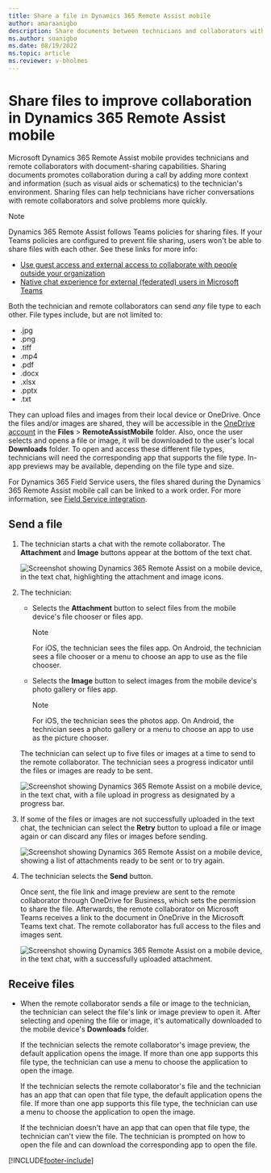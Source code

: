 ```yaml
---
title: Share a file in Dynamics 365 Remote Assist mobile
author: amaraanigbo
description: Share documents between technicians and collaborators with the Dynamics 365 Remote Assist mobile app.
ms.author: soanigbo
ms.date: 08/19/2022
ms.topic: article
ms.reviewer: v-bholmes
---
```


# Share files to improve collaboration in Dynamics 365 Remote Assist mobile

Microsoft Dynamics 365 Remote Assist mobile provides technicians and remote collaborators with document-sharing capabilities. Sharing documents promotes collaboration during a call by adding more context and information (such as visual aids or schematics) to the technician's environment. Sharing files can help technicians have richer conversations with remote collaborators and solve problems more quickly.  

> [!NOTE]
> Dynamics 365 Remote Assist follows Teams policies for sharing files. If your Teams policies are configured to prevent file sharing, users won't be able to share files with each other. See these links for more info:
> - [Use guest access and external access to collaborate with people outside your organization](/microsoftteams/communicate-with-users-from-other-organizations#compare-external-and-guest-access)
> - [Native chat experience for external (federated) users in Microsoft Teams](/microsoftteams/native-chat-for-external-users)
 
Both the technician and remote collaborators can send *any* file type to each other. File types include, but are not limited to: 

- .jpg 
- .png 
- .tiff 
- .mp4 
- .pdf 
- .docx 
- .xlsx 
- .pptx
- .txt 
 
They can upload files and images from their local device or OneDrive. Once the files and/or images are shared, they will be accessible in the [OneDrive account](https://onedrive.live.com/about/signin/) in the **Files** > **RemoteAssistMobile** folder. Also, once the user selects and opens a file or image, it will be downloaded to the user's local **Downloads** folder. To open and access these different file types, technicians will need the corresponding app that supports the file type. In-app previews may be available, depending on the file type and size.

For Dynamics 365 Field Service users, the files shared during the Dynamics 365 Remote Assist mobile call can be linked to a work order. For more information, see [Field Service integration](./fs-integration.md).

## Send a file 

1. The technician starts a chat with the remote collaborator. The **Attachment** and **Image** buttons appear at the bottom of the text chat.

   ![Screenshot showing Dynamics 365 Remote Assist on a mobile device, in the text chat, highlighting the attachment and image icons.](./media/filesicons.PNG)

2. The technician:

    - Selects the **Attachment** button to select files from the mobile device's file chooser or files app. 

       > [!Note]
       > For iOS, the technician sees the files app. On Android, the technician sees a file chooser or a menu to choose an app to use as the file chooser.

    - Selects the **Image** button to select images from the mobile device's photo gallery or files app. 
   
       > [!Note] 
       > For iOS, the technician sees the photos app. On Android, the technician sees a photo gallery or a menu to choose an app to use as the picture chooser.

   The technician can select up to five files or images at a time to send to the remote collaborator. The technician sees a progress indicator until the files or images are ready to be sent.

   ![Screenshot showing Dynamics 365 Remote Assist on a mobile device, in the text chat, with a file upload in progress as designated by a progress bar.](./media/files_progress.PNG "Upload")

3. If some of the files or images are not successfully uploaded in the text chat, the technician can select the **Retry** button to upload a file or image again or can discard any files or images before sending. 

   ![Screenshot showing Dynamics 365 Remote Assist on a mobile device, showing a list of attachments ready to be sent or to try again.](./media/files_fail.PNG "Retry")

5. The technician selects the **Send** button.

    Once sent, the file link and image preview are sent to the remote collaborator through OneDrive for Business, which sets the permission to share the file. Afterwards, the remote collaborator on Microsoft Teams receives a link to the document in OneDrive in the Microsoft Teams text chat. The remote collaborator has full access to the files and images sent. 

   ![Screenshot showing Dynamics 365 Remote Assist on a mobile device, in the text chat, with a successfully uploaded attachment.](./media/files_view.PNG)

## Receive files 

- When the remote collaborator sends a file or image to the technician, the technician can select the file's link or image preview to open it. After selecting and opening the file or image, it's automatically downloaded to the mobile device's **Downloads** folder. 

   If the technician selects the remote collaborator's image preview, the default application opens the image. If more than one app supports this file type, the technician can use a menu to choose the application to open the image. 

   If the technician selects the remote collaborator's file and the technician has an app that can open that file type, the default application opens the file. If more than one app supports this file type, the technician can use a menu to choose the application to open the image. 
 
   If the technician doesn't have an app that can open that file type, the technician can't view the file. The technician is prompted on how to open the file and can download the corresponding app to open the file.


[!INCLUDE[footer-include](../../includes/footer-banner.md)]

